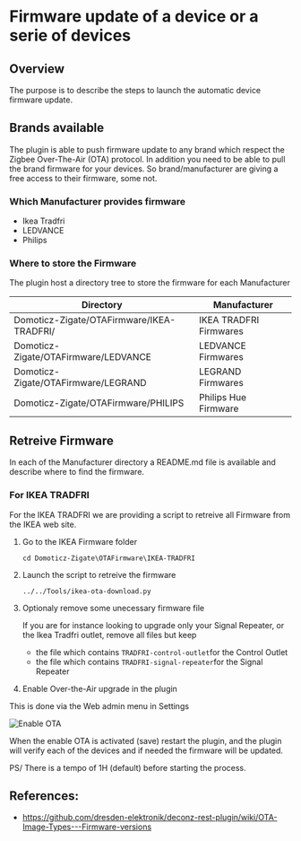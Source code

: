 # Firmware update of a device or a serie of devices

## Overview

The purpose is to describe the steps to launch the automatic device firmware update.


## Brands available

The plugin is able to push firmware update to any brand which respect the Zigbee Over-The-Air (OTA) protocol. 
In addition you need to be able to pull the brand firmware for your devices.
So brand/manufacturer are giving a free access to their firmware, some not.

### Which Manufacturer provides firmware

* Ikea Tradfri
* LEDVANCE
* Philips

### Where to store the Firmware

The plugin host a directory tree to store the firmware for each Manufacturer

| Directory | Manufacturer |
| --------- | ------------ |
| Domoticz-Zigate/OTAFirmware/IKEA-TRADFRI/ | IKEA TRADFRI Firmwares |
| Domoticz-Zigate/OTAFirmware/LEDVANCE | LEDVANCE Firmwares |
| Domoticz-Zigate/OTAFirmware/LEGRAND | LEGRAND Firmwares |
| Domoticz-Zigate/OTAFirmware/PHILIPS | Philips Hue Firmware |


## Retreive Firmware

In each of the Manufacturer directory a README.md file is available and describe where to find the firmware.

### For IKEA TRADFRI

For the IKEA TRADFRI we are providing a script to retreive all Firmware from the IKEA web site.

1. Go to the IKEA Firmware folder

   ```cd Domoticz-Zigate\OTAFirmware\IKEA-TRADFRI ```
   
1. Launch the script to retreive the firmware

   ```../../Tools/ikea-ota-download.py```
   
1. Optionaly remove some unecessary firmware file

   If you are for instance looking to upgrade only your Signal Repeater, or the Ikea Tradfri outlet, remove all files but keep
   
   * the file which contains `TRADFRI-control-outlet`for the Control Outlet
   * the file which contains `TRADFRI-signal-repeater`for the Signal Repeater
 
 1. Enable Over-the-Air upgrade in the plugin
 
   This is done via the Web admin menu in Settings
   
   ![Enable OTA](https://github.com/pipiche38/Domoticz-Zigate-Wiki/blob/master/Images/OTA.png)
   
 
 When the enable OTA is activated (save) restart the plugin, and the plugin will verify each of the devices and if needed the firmware will be updated.
 
 PS/ There is a tempo of 1H (default) before starting the process.
 
 
## References:
 * https://github.com/dresden-elektronik/deconz-rest-plugin/wiki/OTA-Image-Types---Firmware-versions
 
 
 
